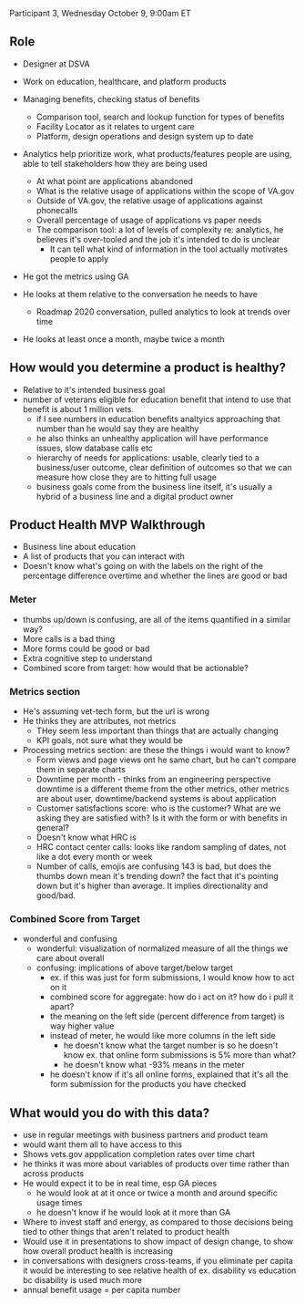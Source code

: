 Participant 3, Wednesday October 9, 9:00am ET

## Role
- Designer at DSVA
- Work on education, healthcare, and platform products
- Managing benefits, checking status of benefits
  - Comparison tool, search and lookup function for types of benefits
  - Facility Locator as it relates to urgent care
  - Platform, design operations and design system up to date

- Analytics help prioritize work, what products/features people are using, able to tell stakeholders how they are being used
  - At what point are applications abandoned
  - What is the relative usage of applications within the scope of VA.gov
  - Outside of VA.gov, the relative usage of applications against phonecalls
  - Overall percentage of usage of applications vs paper needs
  - The comparison tool: a lot of levels of complexity re: analytics, he believes it's over-tooled and the job it's intended to do is unclear
    - It can tell what kind of information in the tool actually motivates people to apply

- He got the metrics using GA
- He looks at them relative to the conversation he needs to have
  - Roadmap 2020 conversation, pulled analytics to look at trends over time
- He looks at least once a month, maybe twice a month

## How would you determine a product is healthy?
  - Relative to it's intended business goal
  - number of veterans eligible for education benefit that intend to use that benefit is about 1 million vets.
    - if I see numbers in education benefits analtyics approaching that number than he would say they are healthy
    - he also thinks an unhealthy application will have performance issues, slow database calls etc
    - hierarchy of needs for applications: usable, clearly tied to a business/user outcome, clear definition of outcomes so that we can measure how close they are to hitting full usage
    - business goals come from the business line itself, it's usually a hybrid of a business line and a digital product owner

## Product Health MVP Walkthrough
- Business line about education
- A list of products that you can interact with
- Doesn't know what's going on with the labels on the right of the percentage difference overtime and whether the lines are good or bad

### Meter
  - thumbs up/down is confusing, are all of the items quantified in a similar way?
  - More calls is a bad thing
  - More forms could be good or bad
  - Extra cognitive step to understand
  - Combined score from target: how would that be actionable?

### Metrics section
- He's assuming vet-tech form, but the url is wrong
- He thinks they are attributes, not metrics
  - THey seem less important than things that are actually changing
  - KPI goals, not sure what they would be
- Processing metrics section: are these the things i would want to know?
  - Form views and page views ont he same chart, but he can't compare them in separate charts
  - Downtime per month - thinks from an engineering perspective downtime is a different theme from the other metrics, other metrics are about user, downtime/backend systems is about application
  - Customer satisfactions score: who is the customer? What are we asking they are satisfied with? Is it with the form or with benefits in general?
  - Doesn't know what HRC is
  - HRC contact center calls: looks like random sampling of dates, not like a dot every month or week
  - Number of calls, emojis are confusing 143 is bad, but does the thumbs down mean it's trending down? the fact that it's pointing down but it's higher than average. It implies directionality and good/bad.

### Combined Score from Target
- wonderful and confusing
  - wonderful: visualization of normalized measure of all the things we care about overall
  - confusing: implications of above target/below target 
    - ex. if this was just for form submissions, I would know how to act on it
    - combined score for aggregate: how do i act on it? how do i pull it apart?
    - the meaning on the left side (percent difference from target) is way higher value
    - instead of meter, he would like more columns in the left side
      - he doesn't know what the target number is so he doesn't know ex. that online form submissions is 5% more than what?
      - he doesn't know what -93% means in the meter
    - he doesn't know if it's all online forms, explained that it's all the form submission for the products you have checked

## What would you do with this data?
- use in regular meetings with business partners and product team
- would want them all to have access to this
- Shows vets.gov appplication completion rates over time chart
- he thinks it was more about variables of products over time rather than across products
- He would expect it to be in real time, esp GA pieces
  - he would look at at it once or twice a month and around specific usage times
  - he doesn't know if he would look at it more than GA
- Where to invest staff and energy, as compared to those decisions being tied to other things that aren't related to product health
- Would use it in presentations to show impact of design change, to show how overall product health is increasing
- in conversations with designers cross-teams, if you eliminate per capita it would be interesting to see relative health of ex. disability vs education bc disability is used much more
- annual benefit usage = per capita number

